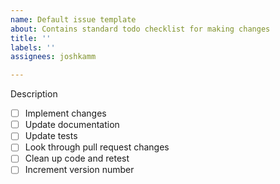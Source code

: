 ```yaml
---
name: Default issue template
about: Contains standard todo checklist for making changes
title: ''
labels: ''
assignees: joshkamm

---
```


Description

- [ ] Implement changes
- [ ] Update documentation
- [ ] Update tests
- [ ] Look through pull request changes
- [ ] Clean up code and retest
- [ ] Increment version number
